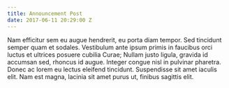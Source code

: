 ```yaml
---
title: Announcement Post
date: 2017-06-11 20:29:00 Z
---
```


Nam efficitur sem eu augue hendrerit, eu porta diam tempor. Sed tincidunt semper quam et sodales. Vestibulum ante ipsum primis in faucibus orci luctus et ultrices posuere cubilia Curae; Nullam justo ligula, gravida id accumsan sed, rhoncus id augue. Integer congue nisl in pulvinar pharetra. Donec ac lorem eu lectus eleifend tincidunt. Suspendisse sit amet iaculis elit. Nam est magna, lacinia sit amet purus ut, finibus sagittis elit.